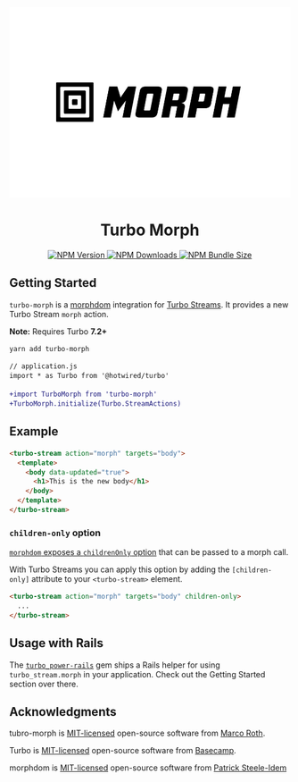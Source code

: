 <p align="center">
  <picture>
    <source media="(prefers-color-scheme: dark)" srcset="assets/hero-dark.png">
    <img src="assets/hero.png" height="340px">
  </picture>
</p>

<h1 align="center">Turbo Morph</h1>

<p align="center">
  <a href="https://www.npmjs.com/package/turbo-morph">
    <img alt="NPM Version" src="https://img.shields.io/npm/v/turbo-morph?logo=npm&color=38C160">
  </a>

  <a href="https://www.npmjs.com/package/turbo-morph">
    <img alt="NPM Downloads" src="https://img.shields.io/npm/dm/turbo-morph?logo=npm&color=38C160">
  </a>
  <a href="https://bundlephobia.com/package/turbo-morph">
    <img alt="NPM Bundle Size" src="https://img.shields.io/bundlephobia/minzip/turbo-morph?label=bundle%20size&logo=npm">
  </a>
</p>

## Getting Started

`turbo-morph` is a [morphdom](https://github.com/patrick-steele-idem/morphdom) integration for [Turbo Streams](https://turbo.hotwired.dev/reference/streams). It provides a new Turbo Stream `morph` action.

**Note:** Requires Turbo **7.2+**


```bash
yarn add turbo-morph
```

```diff
// application.js
import * as Turbo from '@hotwired/turbo'

+import TurboMorph from 'turbo-morph'
+TurboMorph.initialize(Turbo.StreamActions)
```

## Example

```html
<turbo-stream action="morph" targets="body">
  <template>
    <body data-updated="true">
      <h1>This is the new body</h1>
    </body>
  </template>
</turbo-stream>
```

### `children-only` option

[`morphdom` exposes a `childrenOnly` option](https://github.com/patrick-steele-idem/morphdom#morphdomfromnode-tonode-options--node) that can be passed to a morph call.

With Turbo Streams you can apply this option by adding the `[children-only]` attribute to your `<turbo-stream>` element.

```html
<turbo-stream action="morph" targets="body" children-only>
  ...
</turbo-stream>
```

## Usage with Rails

The [`turbo_power-rails`](https://github.com/marcoroth/turbo_power-rails) gem ships a Rails helper for using `turbo_stream.morph` in your application. Check out the Getting Started section over there.


## Acknowledgments

tubro-morph is [MIT-licensed](LICENSE) open-source software from [Marco Roth](https://github.com/marcoroth).

Turbo is [MIT-licensed](https://github.com/hotwired/turbo/blob/main/MIT-LICENSE) open-source software from [Basecamp](https://basecamp.com/).

morphdom is [MIT-licensed](https://github.com/patrick-steele-idem/morphdom/blob/master/LICENSE) open-source software from [Patrick Steele-Idem](https://github.com/patrick-steele-idem)
